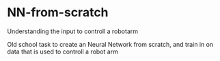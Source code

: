 # NN-from-scratch
Understanding the input to controll a robotarm

Old school task to create an Neural Network from scratch, and train in on data that is used to controll a robot arm
